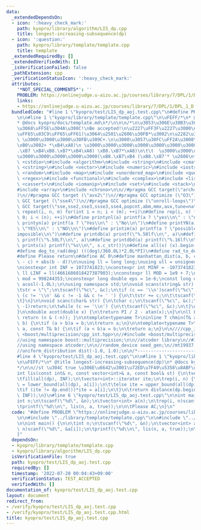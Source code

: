 ```yaml
---
data:
  _extendedDependsOn:
  - icon: ':heavy_check_mark:'
    path: kyopro/library/algorithm/LIS_dp.cpp
    title: longest-increasing-subsequence(dp)
  - icon: ':question:'
    path: kyopro/library/template/template.cpp
    title: template
  _extendedRequiredBy: []
  _extendedVerifiedWith: []
  _isVerificationFailed: false
  _pathExtension: cpp
  _verificationStatusIcon: ':heavy_check_mark:'
  attributes:
    '*NOT_SPECIAL_COMMENTS*': ''
    PROBLEM: https://onlinejudge.u-aizu.ac.jp/courses/library/7/DPL/1/DPL_1_D
    links:
    - https://onlinejudge.u-aizu.ac.jp/courses/library/7/DPL/1/DPL_1_D
  bundledCode: "#line 1 \"kyopro/test/LIS_dp_aoj.test.cpp\"\n#define PROBLEM \"https://onlinejudge.u-aizu.ac.jp/courses/library/7/DPL/1/DPL_1_D\"\
    \n\n#line 1 \"kyopro/library/template/template.cpp\"\n\uFEFF/*\n* @title template\n\
    * @docs kyopro/docs/template.md\n*/\n\n\n/*\n\u3053\u306E\u30B3\u30FC\u30C9\u3001\
    \u3068\uFF5E\u304A\u308C!\nBe accepted!\n\u2227\uFF3F\u2227\u3000\n\uFF08\uFF61\
    \uFF65\u03C9\uFF65\uFF61)\u3064\u2501\u2606\u30FB*\u3002\n\u2282\u3000\u3000 \u30CE\
    \ \u3000\u3000\u3000\u30FB\u309C+.\n\u3000\u3057\u30FC\uFF2A\u3000\u3000\u3000\
    \xB0\u3002+ *\xB4\xA8)\n \u3000\u3000\u3000\u3000\u3000\u3000\u3000\u3000\u3000\
    .\xB7 \xB4\xB8.\xB7*\xB4\xA8) \xB8.\xB7*\xA8)\n\t\t  \u3000\u3000\u3000\u3000\u3000\
    \u3000\u3000\u3000\u3000\u3000(\xB8.\xB7\xB4 (\xB8.\xB7'* \u2606\n*/\n\n#include\
    \ <cstdio>\n#include <algorithm>\n#include <string>\n#include <cmath>\n#include\
    \ <cstring>\n#include <vector>\n#include <numeric>\n#include <iostream>\n#include\
    \ <random>\n#include <map>\n#include <unordered_map>\n#include <queue>\n#include\
    \ <regex>\n#include <functional>\n#include <complex>\n#include <list>\n#include\
    \ <cassert>\n#include <iomanip>\n#include <set>\n#include <stack>\n#include <bitset>\n\
    #include <array>\n#include <chrono>\n\n//#pragma GCC target(\"arch=skylake-avx512\"\
    )\n//#pragma GCC target (\"avx2\")\n//#pragma GCC optimize (\"O3\")\n//#pragma\
    \ GCC target (\"sse4\")\n//#pragma GCC optimize (\"unroll-loops\")\n//#pragma\
    \ GCC target(\"sse,sse2,sse3,ssse3,sse4,popcnt,abm,mmx,avx,tune=native\")\n#define\
    \ repeat(i, n, m) for(int i = n; i < (m); ++i)\n#define rep(i, n) for(int i =\
    \ 0; i < (n); ++i)\n#define printynl(a) printf(a ? \"yes\\n\" : \"no\\n\")\n#define\
    \ printyn(a) printf(a ? \"Yes\\n\" : \"No\\n\")\n#define printYN(a) printf(a ?\
    \ \"YES\\n\" : \"NO\\n\")\n#define printim(a) printf(a ? \"possible\\n\" : \"\
    imposible\\n\")\n#define printdb(a) printf(\"%.50lf\\n\", a)\n#define printLdb(a)\
    \ printf(\"%.50Lf\\n\", a)\n#define printdbd(a) printf(\"%.16lf\\n\", a)\n#define\
    \ prints(s) printf(\"%s\\n\", s.c_str())\n#define all(x) (x).begin(), (x).end()\n\
    #define deg_to_rad(deg) (((deg)/360.0L)*2.0L*PI)\n#define rad_to_deg(rad) (((rad)/2.0L/PI)*360.0L)\n\
    #define Please return\n#define AC 0\n#define manhattan_dist(a, b, c, d) (abs(a\
    \ - c) + abs(b - d))\n\nusing ll = long long;\nusing ull = unsigned long long;\n\
    \nconstexpr int INF = 1073741823;\nconstexpr int MINF = -1073741823;\nconstexpr\
    \ ll LINF = ll(4661686018427387903);\nconstexpr ll MOD = 1e9 + 7;\nconstexpr ll\
    \ mod = 998244353;\nconstexpr long double eps = 1e-6;\nconst long double PI =\
    \ acosl(-1.0L);\n\nusing namespace std;\n\nvoid scans(string& str) {\n\tchar c;\n\
    \tstr = \"\";\n\tscanf(\"%c\", &c);\n\tif (c == '\\n')scanf(\"%c\", &c);\n\twhile\
    \ (c != '\\n' && c != -1 && c != ' ') {\n\t\tstr += c;\n\t\tscanf(\"%c\", &c);\n\
    \t}\n}\n\nvoid scanc(char& str) {\n\tchar c;\n\tscanf(\"%c\", &c);\n\tif (c ==\
    \ -1)return;\n\twhile (c == '\\n') {\n\t\tscanf(\"%c\", &c);\n\t}\n\tstr = c;\n\
    }\n\ndouble acot(double x) {\n\treturn PI / 2 - atan(x);\n}\n\nll LSB(ll n) {\
    \ return (n & (-n)); }\n\ntemplate<typename T>\ninline T chmin(T& a, const T&\
    \ b) {\n\tif (a > b)a = b;\n\treturn a;\n}\n\ntemplate<typename T>\ninline T chmax(T&\
    \ a, const T& b) {\n\tif (a < b)a = b;\n\treturn a;\n}\n\n////cpp_int\n//#include\
    \ <boost/multiprecision/cpp_int.hpp>\n//#include <boost/multiprecision/cpp_dec_float.hpp>\n\
    //using namespace boost::multiprecision;\n\n//atcoder library\n//#include <atcoder/all>\n\
    //using namespace atcoder;\n\n//random_device seed_gen;\n//mt19937 engine(seed_gen());\n\
    //uniform_distribution dist(-1.0, 1.0);\n\n/*----------------------------------------------------------------------------------*/\n\
    #line 4 \"kyopro/test/LIS_dp_aoj.test.cpp\"\n\n#line 1 \"kyopro/library/algorithm/LIS_dp.cpp\"\
    \n\uFEFF/*\n* @title longest-increasing-subsequence(dp)\n* @docs kyopro/docs/LIS_dp.md\n\
    */\n\n//st \u304C true \u306E\u6642\u3001\u72ED\u7FA9\u5358\u8ABF\u5897\u52A0\n\
    int lis(const int& n, const vector<int>& a, const bool& st) {\n\tvector<int> dp(n);\n\
    \tfill(all(dp), INF);\n\tvector<int>::iterator ite;\n\trep(i, n) {\n\t\tif (st)ite\
    \ = lower_bound(all(dp), a[i]);\n\t\telse ite = upper_bound(all(dp), a[i]);\n\t\
    \tif (ite != dp.end())*ite = a[i];\n\t}\n\treturn distance(dp.begin(), lower_bound(all(dp),\
    \ INF));\n}\n#line 6 \"kyopro/test/LIS_dp_aoj.test.cpp\"\n\nint main() {\n\n\t\
    int n;\n\tscanf(\"%d\", &n);\n\tvector<int> a(n);\n\trep(i, n)scanf(\"%d\", &a[i]);\n\
    \tprintf(\"%d\\n\", lis(n, a, true));\n\n\tPlease AC;\n}\n"
  code: "#define PROBLEM \"https://onlinejudge.u-aizu.ac.jp/courses/library/7/DPL/1/DPL_1_D\"\
    \n\n#include \"../library/template/template.cpp\"\n\n#include \"../library/algorithm/LIS_dp.cpp\"\
    \n\nint main() {\n\n\tint n;\n\tscanf(\"%d\", &n);\n\tvector<int> a(n);\n\trep(i,\
    \ n)scanf(\"%d\", &a[i]);\n\tprintf(\"%d\\n\", lis(n, a, true));\n\n\tPlease AC;\n\
    }"
  dependsOn:
  - kyopro/library/template/template.cpp
  - kyopro/library/algorithm/LIS_dp.cpp
  isVerificationFile: true
  path: kyopro/test/LIS_dp_aoj.test.cpp
  requiredBy: []
  timestamp: '2022-07-20 00:04:43+09:00'
  verificationStatus: TEST_ACCEPTED
  verifiedWith: []
documentation_of: kyopro/test/LIS_dp_aoj.test.cpp
layout: document
redirect_from:
- /verify/kyopro/test/LIS_dp_aoj.test.cpp
- /verify/kyopro/test/LIS_dp_aoj.test.cpp.html
title: kyopro/test/LIS_dp_aoj.test.cpp
---
```

